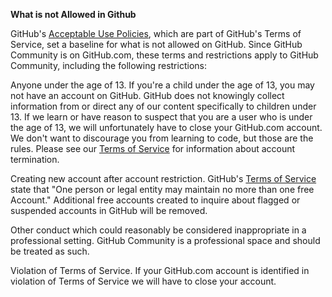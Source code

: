 
**What is not Allowed in Github**

GitHub's [Acceptable Use Policies](https://docs.github.com/en/site-policy/acceptable-use-policies/github-acceptable-use-policies), which are part of GitHub's Terms of Service, set a baseline for what is not allowed on GitHub. Since GitHub Community is on GitHub.com, these terms and restrictions apply to GitHub Community, including the following restrictions:

Anyone under the age of 13. If you're a child under the age of 13, you may not have an account on GitHub. GitHub does not knowingly collect information from or direct any of our content specifically to children under 13. If we learn or have reason to suspect that you are a user who is under the age of 13, we will unfortunately have to close your GitHub.com account. We don't want to discourage you from learning to code, but those are the rules. Please see our [Terms of Service](https://docs.github.com/en/site-policy/github-terms/github-terms-of-service) for information about account termination.

Creating new account after account restriction. GitHub's [Terms of Service](https://docs.github.com/en/site-policy/github-terms/github-terms-of-service) state that "One person or legal entity may maintain no more than one free Account." Additional free accounts created to inquire about flagged or suspended accounts in GitHub will be removed.

Other conduct which could reasonably be considered inappropriate in a professional setting. GitHub Community is a professional space and should be treated as such.

Violation of Terms of Service. If your GitHub.com account is identified in violation of Terms of Service we will have to close your account.
